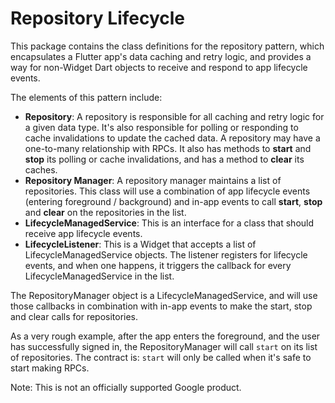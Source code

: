 # Repository Lifecycle

This package contains the class definitions for the repository pattern, which
encapsulates a Flutter app's data caching and retry logic, and provides a way
for non-Widget Dart objects to receive and respond to app lifecycle events.

The elements of this pattern include:

*   **Repository**: A repository is responsible for all caching and retry logic
    for a given data type. It's also responsible for polling or responding to
    cache invalidations to update the cached data. A repository may have a
    one-to-many relationship with RPCs. It also has methods to **start** and
    **stop** its polling or cache invalidations, and has a method to **clear**
    its caches.
*   **Repository Manager**: A repository manager maintains a list of
    repositories. This class will use a combination of app lifecycle events
    (entering foreground / background) and in-app events to call **start**,
    **stop** and **clear** on the repositories in the list.
*   **LifecycleManagedService**: This is an interface for a class that should
    receive app lifecycle events.
*   **LifecycleListener**: This is a Widget that accepts a list of
    LifecycleManagedService objects. The listener registers for lifecycle
    events, and when one happens, it triggers the callback for every
    LifecycleManagedService in the list.

The RepositoryManager object is a LifecycleManagedService, and will use those
callbacks in combination with in-app events to make the start, stop and clear
calls for repositories.

As a very rough example, after the app enters the foreground, and the user has
successfully signed in, the RepositoryManager will call `start` on its list of
repositories. The contract is: `start` will only be called when it's safe to
start making RPCs.

Note: This is not an officially supported Google product.
